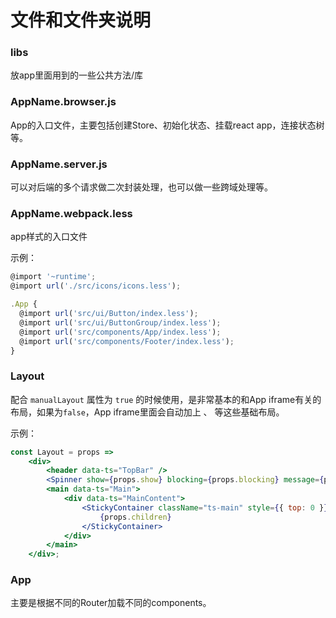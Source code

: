 # 文件和文件夹说明

### libs

放app里面用到的一些公共方法/库

### AppName.browser.js

App的入口文件，主要包括创建Store、初始化状态、挂载react app，连接状态树等。

### AppName.server.js

可以对后端的多个请求做二次封装处理，也可以做一些跨域处理等。

### AppName.webpack.less

app样式的入口文件

示例：

```javascript
@import '~runtime'; 
@import url('./src/icons/icons.less');

.App {
  @import url('src/ui/Button/index.less');
  @import url('src/ui/ButtonGroup/index.less');
  @import url('src/components/App/index.less');
  @import url('src/components/Footer/index.less');
}
```

### Layout

配合 `manualLayout` 属性为 `true` 的时候使用，是非常基本的和App iframe有关的布局，如果为`false`，App iframe里面会自动加上 、 等这些基础布局。

示例：

```jsx
const Layout = props =>
	<div>
		<header data-ts="TopBar" />
		<Spinner show={props.show} blocking={props.blocking} message={props.message} />
		<main data-ts="Main">
			<div data-ts="MainContent">
				<StickyContainer className="ts-main" style={{ top: 0 }}>
					{props.children}
				</StickyContainer>
			</div>
		</main>
	</div>; 
```

### App

主要是根据不同的Router加载不同的components。
